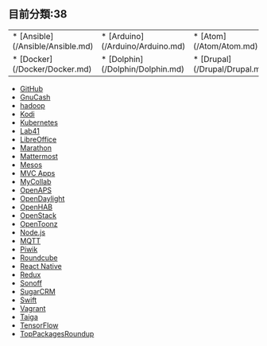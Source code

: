 ## 目前分類:38
<table>
  <tr>
    <td>
   * [Ansible](/Ansible/Ansible.md)
    </td>
    <td>
    * [Arduino](/Arduino/Arduino.md)
    </td>
     <td>
   * [Atom](/Atom/Atom.md)
    </td>
    <td>
    * [D3](/D3/D3.md)  
    </td>
  </tr>
  <tr>
   <td>
   * [Docker](/Docker/Docker.md) 
   </td>
   <td>
   * [Dolphin](/Dolphin/Dolphin.md)  
   </td>
   <td>
   * [Drupal](/Drupal/Drupal.md) 
   </td>
   <td>
   * [FreeCAD](/FreeCAD/FreeCAD.md)
   </td>
  </tr>
</table>  








* [GitHub](/GitHub/GitHub.md) 
* [GnuCash](/GnuCash/GnuCash.md)
* [hadoop](/hadoop/hadoop.md)  
* [Kodi](/Kodi/Kodi.md)
* [Kubernetes](/Kubernetes/Kubernetes.md)
* [Lab41](/Lab41/Lab41.md)
* [LibreOffice](/LibreOffice/LibreOffice.md)
* [Marathon](/Marathon/Marathon.md)  
* [Mattermost](/Mattermost/Mattermost.md)  
* [Mesos](/Mesos/Mesos.md)
* [MVC Apps](/MVCApps/MVCApps.md)
* [MyCollab](/MyCollab/MyCollab.md)
* [OpenAPS](/OpenAPS/OpenAPS.md)  
* [OpenDaylight](/OpenDaylight/OpenDaylight.md)
* [OpenHAB](/OpenHAB/OpenHAB.md)
* [OpenStack](/openstack/openstack.md)
* [OpenToonz](/OpenToonz/OpenToonz.md)
* [Node.js](/Node.js/Node.js.md)
* [MQTT](/MQTT/MQTT.md)
* [Piwik](/Piwik/Piwik.md)
* [Roundcube](/Roundcube/Roundcube.md)
* [React Native](/ReactNative/ReactNative.md)
* [Redux](/Redux/Redux.md)
* [Sonoff](/Sonoff/Sonoff.md)
* [SugarCRM](/SugarCRM/SugarCRM.md) 
* [Swift](/Swift/Swift.md)
* [Vagrant](/Vagrant/Vagrant.md)
* [Taiga](/Taiga/Taiga.md)
* [TensorFlow](/TensorFlow/TensorFlow.md)
* [TopPackagesRoundup](/TopPackagesRoundup/TopPackagesRoundup.md)
